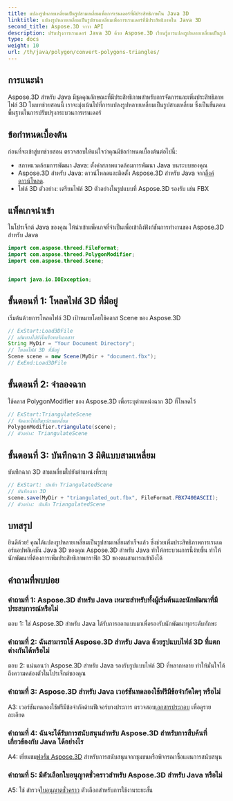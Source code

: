 ```yaml
---
title: แปลงรูปหลายเหลี่ยมเป็นรูปสามเหลี่ยมเพื่อการเรนเดอร์ที่มีประสิทธิภาพใน Java 3D
linktitle: แปลงรูปหลายเหลี่ยมเป็นรูปสามเหลี่ยมเพื่อการเรนเดอร์ที่มีประสิทธิภาพใน Java 3D
second_title: Aspose.3D จาวา API
description: ปรับปรุงการเรนเดอร์ Java 3D ด้วย Aspose.3D เรียนรู้การแปลงรูปหลายเหลี่ยมเป็นรูปสามเหลี่ยมเพื่อให้ได้ประสิทธิภาพสูงสุด ดาวน์โหลดทันทีเพื่อประสบการณ์การพัฒนา 3D ที่ราบรื่น
type: docs
weight: 10
url: /th/java/polygon/convert-polygons-triangles/
---
```

## การแนะนำ

Aspose.3D สำหรับ Java มีชุดคุณลักษณะที่มีประสิทธิภาพสำหรับการจัดการและเพิ่มประสิทธิภาพไฟล์ 3D ในบทช่วยสอนนี้ เราจะมุ่งเน้นไปที่การแปลงรูปหลายเหลี่ยมเป็นรูปสามเหลี่ยม ซึ่งเป็นขั้นตอนพื้นฐานในการปรับปรุงกระบวนการเรนเดอร์

## ข้อกำหนดเบื้องต้น

ก่อนที่จะเข้าสู่บทช่วยสอน ตรวจสอบให้แน่ใจว่าคุณมีข้อกำหนดเบื้องต้นต่อไปนี้:

- สภาพแวดล้อมการพัฒนา Java: ตั้งค่าสภาพแวดล้อมการพัฒนา Java บนระบบของคุณ
-  Aspose.3D สำหรับ Java: ดาวน์โหลดและติดตั้ง Aspose.3D สำหรับ Java จาก[ลิ้งค์ดาวน์โหลด](https://releases.aspose.com/3d/java/).
- ไฟล์ 3D ตัวอย่าง: เตรียมไฟล์ 3D ตัวอย่างในรูปแบบที่ Aspose.3D รองรับ เช่น FBX

## แพ็คเกจนำเข้า

ในโปรเจ็กต์ Java ของคุณ ให้นำเข้าแพ็คเกจที่จำเป็นเพื่อเข้าถึงฟังก์ชันการทำงานของ Aspose.3D สำหรับ Java

```java
import com.aspose.threed.FileFormat;
import com.aspose.threed.PolygonModifier;
import com.aspose.threed.Scene;


import java.io.IOException;
```

## ขั้นตอนที่ 1: โหลดไฟล์ 3D ที่มีอยู่

เริ่มต้นด้วยการโหลดไฟล์ 3D เป้าหมายโดยใช้คลาส Scene ของ Aspose.3D

```java
// ExStart:Load3DFile
// เส้นทางไปยังไดเร็กทอรีเอกสาร
String MyDir = "Your Document Directory";
// โหลดไฟล์ 3D ที่มีอยู่
Scene scene = new Scene(MyDir + "document.fbx");
// ExEnd:Load3DFile
```

## ขั้นตอนที่ 2: จำลองฉาก

ใช้คลาส PolygonModifier ของ Aspose.3D เพื่อระบุตำแหน่งฉาก 3D ที่โหลดไว้

```java
// ExStart:TriangulateScene
// จัดฉากให้เป็นรูปสามเหลี่ยม
PolygonModifier.triangulate(scene);
// ตัวอย่าง: TriangulateScene
```

## ขั้นตอนที่ 3: บันทึกฉาก 3 มิติแบบสามเหลี่ยม

บันทึกฉาก 3D สามเหลี่ยมไปยังตำแหน่งที่ระบุ

```java
// ExStart: บันทึก TriangulatedScene
// บันทึกฉาก 3D
scene.save(MyDir + "triangulated_out.fbx", FileFormat.FBX7400ASCII);
// ตัวอย่าง: บันทึก TriangulatedScene
```

## บทสรุป

ยินดีด้วย! คุณได้แปลงรูปหลายเหลี่ยมเป็นรูปสามเหลี่ยมสำเร็จแล้ว ซึ่งช่วยเพิ่มประสิทธิภาพการเรนเดอร์แอปพลิเคชัน Java 3D ของคุณ Aspose.3D สำหรับ Java ทำให้กระบวนการนี้ง่ายขึ้น ทำให้นักพัฒนาที่ต้องการเพิ่มประสิทธิภาพกราฟิก 3D ของตนสามารถเข้าถึงได้

## คำถามที่พบบ่อย

### คำถามที่ 1: Aspose.3D สำหรับ Java เหมาะสำหรับทั้งผู้เริ่มต้นและนักพัฒนาที่มีประสบการณ์หรือไม่

ตอบ 1: ใช่ Aspose.3D สำหรับ Java ได้รับการออกแบบมาเพื่อรองรับนักพัฒนาทุกระดับทักษะ

### คำถามที่ 2: ฉันสามารถใช้ Aspose.3D สำหรับ Java ด้วยรูปแบบไฟล์ 3D ที่แตกต่างกันได้หรือไม่

ตอบ 2: แน่นอนว่า Aspose.3D สำหรับ Java รองรับรูปแบบไฟล์ 3D ที่หลากหลาย ทำให้มั่นใจได้ถึงความคล่องตัวในโปรเจ็กต์ของคุณ

### คำถามที่ 3: Aspose.3D สำหรับ Java เวอร์ชันทดลองใช้ฟรีมีข้อจำกัดใดๆ หรือไม่

A3: เวอร์ชันทดลองใช้ฟรีมีข้อจำกัดด้านฟีเจอร์บางประการ ตรวจสอบ[เอกสารประกอบ](https://reference.aspose.com/3d/java/) เพื่อดูรายละเอียด

### คำถามที่ 4: ฉันจะได้รับการสนับสนุนสำหรับ Aspose.3D สำหรับการสืบค้นที่เกี่ยวข้องกับ Java ได้อย่างไร

 A4: เยี่ยมชม[ฟอรั่ม Aspose.3D](https://forum.aspose.com/c/3d/18) สำหรับการสนับสนุนจากชุมชนหรือพิจารณาซื้อแผนการสนับสนุน

### คำถามที่ 5: มีตัวเลือกใบอนุญาตชั่วคราวสำหรับ Aspose.3D สำหรับ Java หรือไม่

 A5: ใช่ สำรวจ[ใบอนุญาตชั่วคราว](https://purchase.aspose.com/temporary-license/) ตัวเลือกสำหรับการใช้งานระยะสั้น